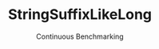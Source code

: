 ---
layout: docu
title: StringSuffixLikeLong
subtitle: Continuous Benchmarking
selected: String
expanded: Benchmarking
benchmark: /individual_results/StringSuffixLikeLong.html
---
